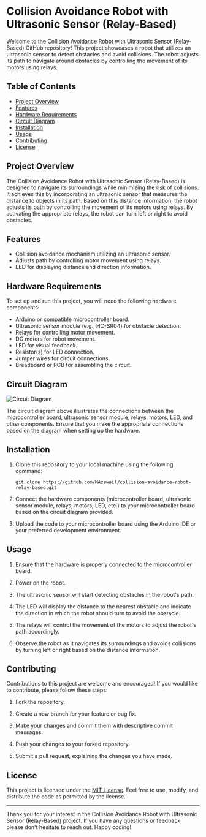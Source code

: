 # Collision Avoidance Robot with Ultrasonic Sensor (Relay-Based)

Welcome to the Collision Avoidance Robot with Ultrasonic Sensor (Relay-Based) GitHub repository! This project showcases a robot that utilizes an ultrasonic sensor to detect obstacles and avoid collisions. The robot adjusts its path to navigate around obstacles by controlling the movement of its motors using relays.

## Table of Contents

- [Project Overview](#project-overview)
- [Features](#features)
- [Hardware Requirements](#hardware-requirements)
- [Circuit Diagram](#circuit-diagram)
- [Installation](#installation)
- [Usage](#usage)
- [Contributing](#contributing)
- [License](#license)

## Project Overview

The Collision Avoidance Robot with Ultrasonic Sensor (Relay-Based) is designed to navigate its surroundings while minimizing the risk of collisions. It achieves this by incorporating an ultrasonic sensor that measures the distance to objects in its path. Based on this distance information, the robot adjusts its path by controlling the movement of its motors using relays. By activating the appropriate relays, the robot can turn left or right to avoid obstacles.

## Features

- Collision avoidance mechanism utilizing an ultrasonic sensor.
- Adjusts path by controlling motor movement using relays.
- LED for displaying distance and direction information.

## Hardware Requirements

To set up and run this project, you will need the following hardware components:

- Arduino or compatible microcontroller board.
- Ultrasonic sensor module (e.g., HC-SR04) for obstacle detection.
- Relays for controlling motor movement.
- DC motors for robot movement.
- LED for visual feedback.
- Resistor(s) for LED connection.
- Jumper wires for circuit connections.
- Breadboard or PCB for assembling the circuit.

## Circuit Diagram

![Circuit Diagram](<>)

The circuit diagram above illustrates the connections between the microcontroller board, ultrasonic sensor module, relays, motors, LED, and other components. Ensure that you make the appropriate connections based on the diagram when setting up the hardware.

## Installation

1. Clone this repository to your local machine using the following command:

   ```
   git clone https://github.com/MAzewail/collision-avoidance-robot-relay-based.git
   ```

1. Connect the hardware components (microcontroller board, ultrasonic sensor module, relays, motors, LED, etc.) to your microcontroller board based on the circuit diagram provided.

1. Upload the code to your microcontroller board using the Arduino IDE or your preferred development environment.

## Usage

1. Ensure that the hardware is properly connected to the microcontroller board.

1. Power on the robot.

1. The ultrasonic sensor will start detecting obstacles in the robot's path.

1. The LED will display the distance to the nearest obstacle and indicate the direction in which the robot should turn to avoid the obstacle.

1. The relays will control the movement of the motors to adjust the robot's path accordingly.

1. Observe the robot as it navigates its surroundings and avoids collisions by turning left or right based on the distance information.

## Contributing

Contributions to this project are welcome and encouraged! If you would like to contribute, please follow these steps:

1. Fork the repository.

1. Create a new branch for your feature or bug fix.

1. Make your changes and commit them with descriptive commit messages.

1. Push your changes to your forked repository.

1. Submit a pull request, explaining the changes you have made.

## License

This project is licensed under the [MIT License](LICENSE). Feel free to use, modify, and distribute the code as permitted by the license.

______________________________________________________________________

Thank you for your interest in the Collision Avoidance Robot with Ultrasonic Sensor (Relay-Based) project. If you have any questions or feedback, please don't hesitate to reach out. Happy coding!
